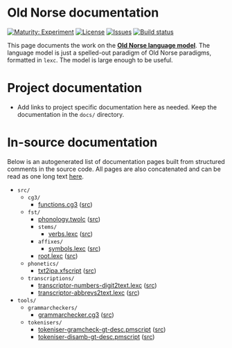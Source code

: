 # Old Norse documentation

[![Maturity: Experiment](https://img.shields.io/badge/Maturity-Experiment-black.svg)](https://giellalt.github.io/MaturityClassification.html)
[![License](https://img.shields.io/github/license/giellalt/lang-non)](https://raw.githubusercontent.com/giellalt/lang-non/main/LICENSE)
[![Issues](https://img.shields.io/github/issues/giellalt/lang-non)](https://github.com/giellalt/lang-non/issues)
[![Build status](https://github.com/giellalt/lang-non/workflows/Speller%20CI+CD/badge.svg)](https://github.com/giellalt/lang-non/actions)

This page documents the work on the **[Old Norse language model](https://github.com/giellalt/lang-non)**. The language model is just a spelled-out paradigm of Old Norse paradigms, formatted in `lexc`. The model is large enough to be useful.

# Project documentation

* Add links to project specific documentation here as needed. Keep the documentation in the `docs/` directory.

# In-source documentation

Below is an autogenerated list of documentation pages built from structured comments in the source code. All pages are also concatenated and can be read as one long text [here](non.md).

* `src/`
    * `cg3/`
        * [functions.cg3](src-cg3-functions.cg3.html) ([src](https://github.com/giellalt/lang-non/blob/main/src/cg3/functions.cg3))
    * `fst/`
        * [phonology.twolc](src-fst-phonology.twolc.html) ([src](https://github.com/giellalt/lang-non/blob/main/src/fst/phonology.twolc))
        * `stems/`
            * [verbs.lexc](src-fst-stems-verbs.lexc.html) ([src](https://github.com/giellalt/lang-non/blob/main/src/fst/stems/verbs.lexc))
        * `affixes/`
            * [symbols.lexc](src-fst-affixes-symbols.lexc.html) ([src](https://github.com/giellalt/lang-non/blob/main/src/fst/affixes/symbols.lexc))
        * [root.lexc](src-fst-root.lexc.html) ([src](https://github.com/giellalt/lang-non/blob/main/src/fst/root.lexc))
    * `phonetics/`
        * [txt2ipa.xfscript](src-phonetics-txt2ipa.xfscript.html) ([src](https://github.com/giellalt/lang-non/blob/main/src/phonetics/txt2ipa.xfscript))
    * `transcriptions/`
        * [transcriptor-numbers-digit2text.lexc](src-transcriptions-transcriptor-numbers-digit2text.lexc.html) ([src](https://github.com/giellalt/lang-non/blob/main/src/transcriptions/transcriptor-numbers-digit2text.lexc))
        * [transcriptor-abbrevs2text.lexc](src-transcriptions-transcriptor-abbrevs2text.lexc.html) ([src](https://github.com/giellalt/lang-non/blob/main/src/transcriptions/transcriptor-abbrevs2text.lexc))
* `tools/`
    * `grammarcheckers/`
        * [grammarchecker.cg3](tools-grammarcheckers-grammarchecker.cg3.html) ([src](https://github.com/giellalt/lang-non/blob/main/tools/grammarcheckers/grammarchecker.cg3))
    * `tokenisers/`
        * [tokeniser-gramcheck-gt-desc.pmscript](tools-tokenisers-tokeniser-gramcheck-gt-desc.pmscript.html) ([src](https://github.com/giellalt/lang-non/blob/main/tools/tokenisers/tokeniser-gramcheck-gt-desc.pmscript))
        * [tokeniser-disamb-gt-desc.pmscript](tools-tokenisers-tokeniser-disamb-gt-desc.pmscript.html) ([src](https://github.com/giellalt/lang-non/blob/main/tools/tokenisers/tokeniser-disamb-gt-desc.pmscript))
